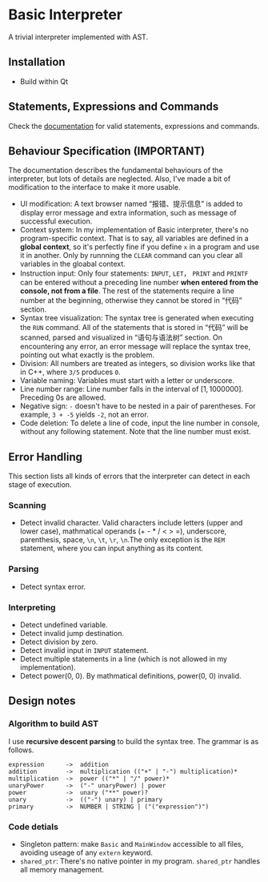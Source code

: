 # Basic Interpreter

A trivial interpreter implemented with AST.

## Installation

- Build within Qt

## Statements, Expressions and Commands

Check the [documentation](https://github.com/Gun9niR/Basic/blob/master/Basic-doc.pdf) for valid statements, expressions and commands.

## Behaviour Specification (IMPORTANT)

The documentation describes the fundamental behaviours of the interpreter, but lots of details are neglected. Also, I've made a bit of modification to the interface to make it more usable.

- UI modification: A text browser named “报错、提示信息” is added to display error message and extra information, such as message of successful execution.
- Context system: In my implementation of Basic interpreter, there's no program-specific context. That is to say, all variables are defined in a **global context**, so it's perfectly fine if you define `x` in a program and use it in another. Only by runnning the `CLEAR` command can you clear all variables in the gloabal context.
- Instruction input: Only four statements: `INPUT`, `LET`， `PRINT` and `PRINTF` can be entered without a preceding line number **when entered from the console, not from a file**. The rest of the statements require a line number at the beginning, otherwise they cannot be stored in “代码” section.
- Syntax tree visualization: The syntax tree is generated when executing the `RUN` command. All of the statements that is stored in “代码” will be scanned, parsed and visualized in “语句与语法树” section. On encountering any error, an error message will replace the syntax tree, pointing out what exactly is the problem.
- Division: All numbers are treated as integers, so division works like that in C++, where `3/5` produces `0`.
- Variable naming: Variables must start with a letter or underscore.
- Line number range: Line number falls in the interval of $[1, 1000000]$. Preceding $0$s are allowed.
- Negative sign: `-` doesn't have to be nested in a pair of parentheses. For example, `3 + -5` yields `-2`, not an error.
- Code deletion: To delete a line of code, input the line number in console, without any following statement. Note that the line number must exist.

## Error Handling

This section lists all kinds of errors that the interpreter can detect in each stage of execution.

### Scanning

- Detect invalid character. Valid characters include letters (upper and lower case), mathmatical operands (+ - * / < > =), underscore, parenthesis, space, `\n`, `\t`, `\r`, `\n`.The only exception is the `REM` statement, where you can input anything as its content.

### Parsing

- Detect syntax error.

### Interpreting

- Detect undefined variable.
- Detect invalid jump destination.
- Detect division by zero.
- Detect invalid input in `INPUT` statement.
- Detect multiple statements in a line (which is not allowed in my implementation).
- Detect power(0, 0). By mathmatical definitions, power(0, 0) invalid.

## Design notes

### Algorithm to build AST

I use **recursive descent parsing** to build the syntax tree. The grammar is as follows.

```text
expression      ->  addition
addition        ->  multiplication (("+" | "-") multiplication)*
multiplication  ->  power (("*" | "/" power)*
unaryPower      ->  ("-" unaryPower) | power
power           ->  unary ("**" power)?
unary           ->  (("-") unary) | primary
primary         ->  NUMBER | STRING | ("("expression")")
```

### Code detials

- Singleton pattern: make `Basic` and `MainWindow` accessible to all files, avoiding useage of any `extern` keyword.
- `shared_ptr`: There's no native pointer in my program. `shared_ptr` handles all memory management.

